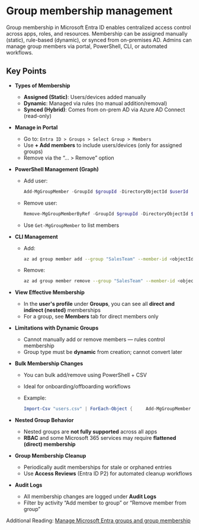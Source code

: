# Group membership management

Group membership in Microsoft Entra ID enables centralized access control across apps, roles, and resources. Membership can be assigned manually (static), rule-based (dynamic), or synced from on-premises AD. Admins can manage group members via portal, PowerShell, CLI, or automated workflows.

## Key Points

- **Types of Membership**
  - **Assigned (Static)**: Users/devices added manually
  - **Dynamic**: Managed via rules (no manual addition/removal)
  - **Synced (Hybrid)**: Comes from on-prem AD via Azure AD Connect (read-only)
- **Manage in Portal**
  - Go to: `Entra ID > Groups > Select Group > Members`
  - Use **+ Add members** to include users/devices (only for assigned groups)
  - Remove via the “... > Remove” option
- **PowerShell Management (Graph)**
  - Add user:

    ```powershell title="PowerShell"
    Add-MgGroupMember -GroupId $groupId -DirectoryObjectId $userId
    ```

  - Remove user:

    ```powershell title="PowerShell"
    Remove-MgGroupMemberByRef -GroupId $groupId -DirectoryObjectId $userId
    ```

  - Use `Get-MgGroupMember` to list members

- **CLI Management**
  - Add:

    ```bash title="Shell"
    az ad group member add --group "SalesTeam" --member-id <objectId>
    ```

  - Remove:

    ```bash title="Shell"
    az ad group member remove --group "SalesTeam" --member-id <objectId>
    ```

- **View Effective Membership**
  - In the **user's profile** under **Groups**, you can see all **direct and indirect (nested)** memberships
  - For a group, see **Members** tab for direct members only
- **Limitations with Dynamic Groups**
  - Cannot manually add or remove members — rules control membership
  - Group type must be **dynamic** from creation; cannot convert later
- **Bulk Membership Changes**
  - You can bulk add/remove using PowerShell + CSV
  - Ideal for onboarding/offboarding workflows
  - Example:

    ```powershell title="PowerShell"
    Import-Csv "users.csv" | ForEach-Object {     Add-MgGroupMember -GroupId $groupId -DirectoryObjectId $_.ObjectId }
    ```

- **Nested Group Behavior**
  - Nested groups are **not fully supported** across all apps
  - **RBAC** and some Microsoft 365 services may require **flattened (direct) membership**
- **Group Membership Cleanup**
  - Periodically audit memberships for stale or orphaned entries
  - Use **Access Reviews** (Entra ID P2) for automated cleanup workflows
- **Audit Logs**
  - All membership changes are logged under **Audit Logs**
  - Filter by activity “Add member to group” or “Remove member from group”

Additional Reading: [Manage Microsoft Entra groups and group membership](https://learn.microsoft.com/en-us/entra/fundamentals/how-to-manage-groups)
